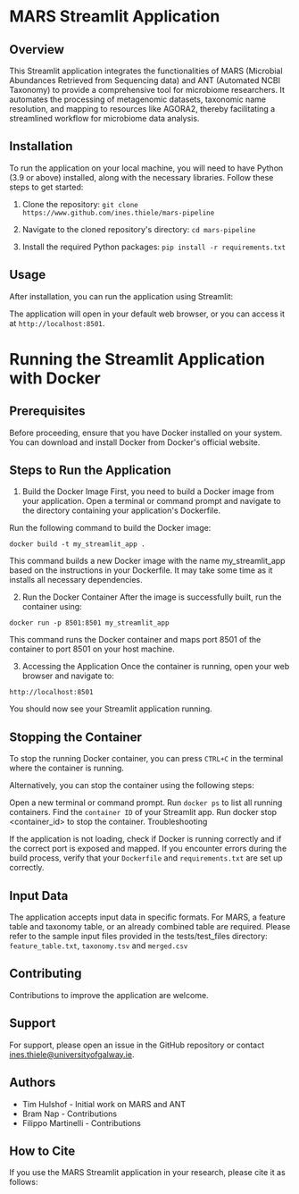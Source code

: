 # MARS Streamlit Application

## Overview
This Streamlit application integrates the functionalities of MARS (Microbial Abundances Retrieved from Sequencing data) and ANT (Automated NCBI Taxonomy) to provide a comprehensive tool for microbiome researchers. It automates the processing of metagenomic datasets, taxonomic name resolution, and mapping to resources like AGORA2, thereby facilitating a streamlined workflow for microbiome data analysis.

## Installation
To run the application on your local machine, you will need to have Python (3.9 or above) installed, along with the necessary libraries. Follow these steps to get started:

1. Clone the repository: `git clone https://www.github.com/ines.thiele/mars-pipeline`

2. Navigate to the cloned repository's directory: `cd mars-pipeline`

3. Install the required Python packages: `pip install -r requirements.txt`

## Usage
After installation, you can run the application using Streamlit:

The application will open in your default web browser, or you can access it at `http://localhost:8501`.

# Running the Streamlit Application with Docker

## Prerequisites

Before proceeding, ensure that you have Docker installed on your system. You can download and install Docker from Docker's official website.

## Steps to Run the Application

1. Build the Docker Image
First, you need to build a Docker image from your application. Open a terminal or command prompt and navigate to the directory containing your application's Dockerfile.

Run the following command to build the Docker image:

`docker build -t my_streamlit_app .`

This command builds a new Docker image with the name my_streamlit_app based on the instructions in your Dockerfile. It may take some time as it installs all necessary dependencies.

2. Run the Docker Container
After the image is successfully built, run the container using:

`docker run -p 8501:8501 my_streamlit_app`

This command runs the Docker container and maps port 8501 of the container to port 8501 on your host machine.

3. Accessing the Application
Once the container is running, open your web browser and navigate to:

`http://localhost:8501`

You should now see your Streamlit application running.

## Stopping the Container

To stop the running Docker container, you can press `CTRL+C` in the terminal where the container is running.

Alternatively, you can stop the container using the following steps:

Open a new terminal or command prompt.
Run `docker ps` to list all running containers.
Find the `container ID` of your Streamlit app.
Run docker stop <container_id> to stop the container.
Troubleshooting

If the application is not loading, check if Docker is running correctly and if the correct port is exposed and mapped.
If you encounter errors during the build process, verify that your `Dockerfile` and `requirements.txt` are set up correctly.

## Input Data
The application accepts input data in specific formats. For MARS, a feature table and taxonomy table, or an already combined table are required. Please refer to the sample input files provided in the tests/test_files directory:
`feature_table.txt`, `taxonomy.tsv` and `merged.csv`

## Contributing
Contributions to improve the application are welcome. 

## Support
For support, please open an issue in the GitHub repository or contact ines.thiele@universityofgalway.ie.

## Authors
- Tim Hulshof - Initial work on MARS and ANT
- Bram Nap - Contributions 
- Filippo Martinelli - Contributions

## How to Cite
If you use the MARS Streamlit application in your research, please cite it as follows:
